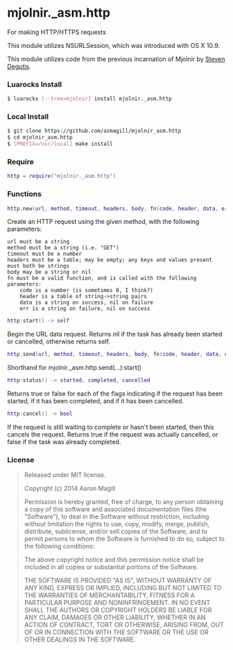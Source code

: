 mjolnir._asm.http
=================

For making HTTP/HTTPS requests

This module utilizes NSURLSession, which was introduced with OS X 10.9.

This module utilizes code from the previous incarnation of Mjolnir by [Steven Degutis](https://github.com/sdegutis/).

### Luarocks Install
~~~bash
$ luarocks [--tree=mjolnir] install mjolnir._asm.http
~~~

### Local Install
~~~bash
$ git clone https://github.com/asmagill/mjolnir_asm.http
$ cd mjolnir_asm.http
$ [PREFIX=/usr/local] make install
~~~

### Require

~~~lua
http = require("mjolnir._asm.http")
~~~

### Functions

~~~lua
http.new(url, method, timeout, headers, body, fn(code, header, data, err)) -> task
~~~
Create an HTTP request using the given method, with the following parameters:

    url must be a string
    method must be a string (i.e. "GET")
    timeout must be a number
    headers must be a table; may be empty; any keys and values present must both be strings
    body may be a string or nil
    fn must be a valid function, and is called with the following parameters:
        code is a number (is sometimes 0, I think?)
        header is a table of string->string pairs
        data is a string on success, nil on failure
        err is a string on failure, nil on success

~~~lua
http:start() -> self
~~~
Begin the URL data request. Returns nil if the task has already been started or cancelled, otherwise returns self.

~~~lua
http.send(url, method, timeout, headers, body, fn(code, header, data, err)) -> task
~~~
Shorthand for mjolnir._asm.http.send(...):start()

~~~lua
http:status() -> started, completed, cancelled
~~~
Returns true or false for each of the flags indicating if the request has been started, if it has been completed, and if it has been cancelled.

~~~lua
http:cancel() -> bool
~~~
If the request is still waiting to complete or hasn't been started, then this cancels the request.  Returns true if the request was actually cancelled, or false if the task was already completed.

### License

> Released under MIT license.
>
> Copyright (c) 2014 Aaron Magill
>
> Permission is hereby granted, free of charge, to any person obtaining a copy
> of this software and associated documentation files (the "Software"), to deal
> in the Software without restriction, including without limitation the rights
> to use, copy, modify, merge, publish, distribute, sublicense, and/or sell
> copies of the Software, and to permit persons to whom the Software is
> furnished to do so, subject to the following conditions:
>
> The above copyright notice and this permission notice shall be included in
> all copies or substantial portions of the Software.
>
> THE SOFTWARE IS PROVIDED "AS IS", WITHOUT WARRANTY OF ANY KIND, EXPRESS OR
> IMPLIED, INCLUDING BUT NOT LIMITED TO THE WARRANTIES OF MERCHANTABILITY,
> FITNESS FOR A PARTICULAR PURPOSE AND NONINFRINGEMENT. IN NO EVENT SHALL THE
> AUTHORS OR COPYRIGHT HOLDERS BE LIABLE FOR ANY CLAIM, DAMAGES OR OTHER
> LIABILITY, WHETHER IN AN ACTION OF CONTRACT, TORT OR OTHERWISE, ARISING FROM,
> OUT OF OR IN CONNECTION WITH THE SOFTWARE OR THE USE OR OTHER DEALINGS IN
> THE SOFTWARE.
